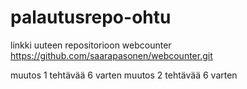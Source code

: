 # palautusrepo-ohtu

linkki uuteen repositorioon webcounter 
https://github.com/saarapasonen/webcounter.git

muutos 1 tehtävää 6 varten
muutos 2 tehtävää 6 varten

